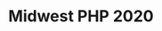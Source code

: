 ---
website: https://midwestphp.org/
title: Midwest PHP 2020
country_code: us
location: Mineapolis, MN, USA
description: PHP conference with free tickets that includes online versions of many of the presentations.
date_start: 2020-04-02
date_end: 2020-04-04
---